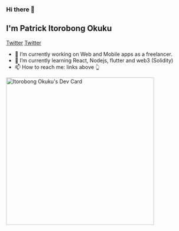 ### Hi there 👋 

<h2>I'm Patrick Itorobong Okuku</h2>

<a href="twitter.com/OkukuPatricio">Twitter</a> <a href="www.linkedin.com/in/patrick-itoro-okuku-5b3b56153">Twitter</a>

- 🔭 I’m currently working on Web and Mobile apps as a freelancer.
- 🌱 I’m currently learning React, Nodejs, flutter and web3 (Solidity)
- 📫 How to reach me: links above 👆

<!--
**OkukuItoro/OkukuItoro** is a ✨ _special_ ✨ repository because its `README.md` (this file) appears on your GitHub profile.

Here are some ideas to get you started:

- 
- 👯 I’m looking to collaborate on ...
- 🤔 I’m looking for help with ...
- 💬 Ask me about ...
- 
- 😄 Pronouns: ...
- ⚡ Fun fact: ...
-->
<!-- <a href="https://app.daily.dev/King_Itoro"><img src="https://api.daily.dev/devcards/941cc15ba62346828e07d13deb310a06.png?r=s0h" width="400" alt="Itorobong Okuku's Dev Card"/></a> -->
<!-- <a href="https://app.daily.dev/King_Itoro"><img src="https://github.com/OkukuItoro/OkukuItoro/blob/master/devcard.svg" width="400" alt="Itorobong Okuku's Dev Card"/></a> -->

<a href="https://app.daily.dev/King_Itoro"><img src="https://api.daily.dev/devcards/941cc15ba62346828e07d13deb310a06.png?r=2ax" width="400" alt="Itorobong Okuku's Dev Card"/></a>

